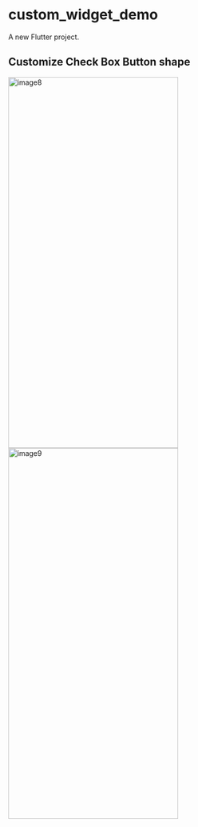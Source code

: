 # custom_widget_demo

A new Flutter project.

## Customize Check Box Button shape

<img src="https://github.com/user-attachments/assets/72e697c7-e40e-43f3-b672-ba1a40185db2" alt="image8" height="742" width="340">
<img src="https://github.com/user-attachments/assets/5baf2ac8-fbe6-4e8e-a115-96857a8424d7" alt="image9" height="742" width="340">

<br><br> <!-- Adds two line breaks to create space -->
